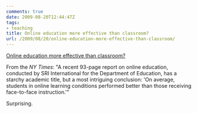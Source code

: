 ```yaml
---
comments: true
date: 2009-08-20T12:44:47Z
tags:
- teaching
title: Online education more effective than classroom?
url: /2009/08/20/online-education-more-effective-than-classroom/
---
```


<p><a href="http://bits.blogs.nytimes.com/2009/08/19/study-finds-that-online-education-beats-the-classroom/">Online education more effective than classroom?</a>
<div class="link_description">
<p>From the <em>NY Times</em>: "A recent 93-page report on online education, conducted by SRI International for the Department of Education, has a starchy academic title, but a most intriguing conclusion: 'On average, students in online learning conditions performed better than those receiving face-to-face instruction.'"</p>
<p>Surprising.</p>
</div>
